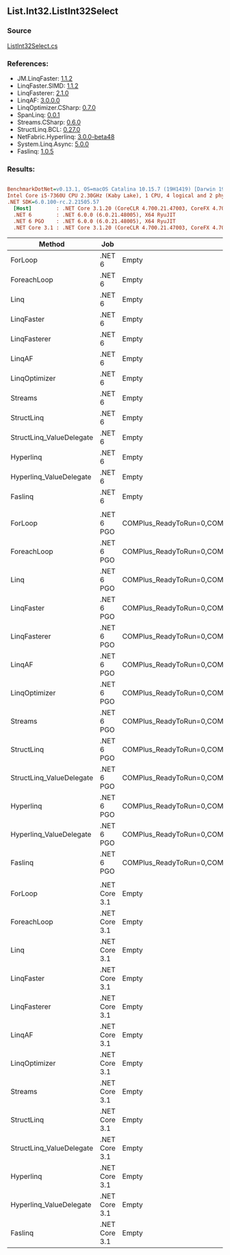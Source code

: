 ﻿## List.Int32.ListInt32Select

### Source
[ListInt32Select.cs](../LinqBenchmarks/List/Int32/ListInt32Select.cs)

### References:
- JM.LinqFaster: [1.1.2](https://www.nuget.org/packages/JM.LinqFaster/1.1.2)
- LinqFaster.SIMD: [1.1.2](https://www.nuget.org/packages/LinqFaster.SIMD/1.0.3)
- LinqFasterer: [2.1.0](https://www.nuget.org/packages/LinqFasterer/2.1.0)
- LinqAF: [3.0.0.0](https://www.nuget.org/packages/LinqAF/3.0.0.0)
- LinqOptimizer.CSharp: [0.7.0](https://www.nuget.org/packages/LinqOptimizer.CSharp/0.7.0)
- SpanLinq: [0.0.1](https://www.nuget.org/packages/SpanLinq/0.0.1)
- Streams.CSharp: [0.6.0](https://www.nuget.org/packages/Streams.CSharp/0.6.0)
- StructLinq.BCL: [0.27.0](https://www.nuget.org/packages/StructLinq/0.27.0)
- NetFabric.Hyperlinq: [3.0.0-beta48](https://www.nuget.org/packages/NetFabric.Hyperlinq/3.0.0-beta48)
- System.Linq.Async: [5.0.0](https://www.nuget.org/packages/System.Linq.Async/5.0.0)
- Faslinq: [1.0.5](https://www.nuget.org/packages/Faslinq/1.0.5)

### Results:
``` ini

BenchmarkDotNet=v0.13.1, OS=macOS Catalina 10.15.7 (19H1419) [Darwin 19.6.0]
Intel Core i5-7360U CPU 2.30GHz (Kaby Lake), 1 CPU, 4 logical and 2 physical cores
.NET SDK=6.0.100-rc.2.21505.57
  [Host]        : .NET Core 3.1.20 (CoreCLR 4.700.21.47003, CoreFX 4.700.21.47101), X64 RyuJIT
  .NET 6        : .NET 6.0.0 (6.0.21.48005), X64 RyuJIT
  .NET 6 PGO    : .NET 6.0.0 (6.0.21.48005), X64 RyuJIT
  .NET Core 3.1 : .NET Core 3.1.20 (CoreCLR 4.700.21.47003, CoreFX 4.700.21.47101), X64 RyuJIT


```
|                   Method |           Job |                                                   EnvironmentVariables |       Runtime | Count |        Mean |     Error |    StdDev |         Ratio | RatioSD |  Gen 0 | Allocated |
|------------------------- |-------------- |----------------------------------------------------------------------- |-------------- |------ |------------:|----------:|----------:|--------------:|--------:|-------:|----------:|
|                  ForLoop |        .NET 6 |                                                                  Empty |      .NET 6.0 |   100 |    77.77 ns |  0.486 ns |  0.431 ns |      baseline |         |      - |         - |
|              ForeachLoop |        .NET 6 |                                                                  Empty |      .NET 6.0 |   100 |   177.01 ns |  1.145 ns |  1.071 ns |  2.28x slower |   0.01x |      - |         - |
|                     Linq |        .NET 6 |                                                                  Empty |      .NET 6.0 |   100 |   982.79 ns |  3.956 ns |  3.304 ns | 12.64x slower |   0.07x | 0.0343 |      72 B |
|               LinqFaster |        .NET 6 |                                                                  Empty |      .NET 6.0 |   100 |   460.67 ns |  2.406 ns |  2.009 ns |  5.92x slower |   0.04x | 0.2179 |     456 B |
|             LinqFasterer |        .NET 6 |                                                                  Empty |      .NET 6.0 |   100 |   821.25 ns |  5.165 ns |  4.831 ns | 10.56x slower |   0.10x | 0.4206 |     880 B |
|                   LinqAF |        .NET 6 |                                                                  Empty |      .NET 6.0 |   100 |   469.92 ns |  3.404 ns |  2.843 ns |  6.04x slower |   0.06x |      - |         - |
|            LinqOptimizer |        .NET 6 |                                                                  Empty |      .NET 6.0 |   100 | 2,867.93 ns | 27.049 ns | 25.301 ns | 36.90x slower |   0.33x | 4.2534 |   8,906 B |
|                  Streams |        .NET 6 |                                                                  Empty |      .NET 6.0 |   100 | 1,851.59 ns |  9.085 ns |  8.054 ns | 23.81x slower |   0.16x | 0.2899 |     608 B |
|               StructLinq |        .NET 6 |                                                                  Empty |      .NET 6.0 |   100 |   227.78 ns |  1.318 ns |  1.232 ns |  2.93x slower |   0.02x | 0.0153 |      32 B |
| StructLinq_ValueDelegate |        .NET 6 |                                                                  Empty |      .NET 6.0 |   100 |   175.99 ns |  0.526 ns |  0.492 ns |  2.26x slower |   0.01x |      - |         - |
|                Hyperlinq |        .NET 6 |                                                                  Empty |      .NET 6.0 |   100 |   228.68 ns |  0.925 ns |  0.820 ns |  2.94x slower |   0.02x |      - |         - |
|  Hyperlinq_ValueDelegate |        .NET 6 |                                                                  Empty |      .NET 6.0 |   100 |   191.71 ns |  0.607 ns |  0.568 ns |  2.47x slower |   0.02x |      - |         - |
|                  Faslinq |        .NET 6 |                                                                  Empty |      .NET 6.0 |   100 |   625.32 ns |  6.148 ns |  5.134 ns |  8.04x slower |   0.09x | 0.5655 |   1,184 B |
|                          |               |                                                                        |               |       |             |           |           |               |         |        |           |
|                  ForLoop |    .NET 6 PGO | COMPlus_ReadyToRun=0,COMPlus_TC_QuickJitForLoops=1,COMPlus_TieredPGO=1 |      .NET 6.0 |   100 |    79.53 ns |  1.159 ns |  1.084 ns |      baseline |         |      - |         - |
|              ForeachLoop |    .NET 6 PGO | COMPlus_ReadyToRun=0,COMPlus_TC_QuickJitForLoops=1,COMPlus_TieredPGO=1 |      .NET 6.0 |   100 |   149.27 ns |  0.527 ns |  0.493 ns |  1.88x slower |   0.03x |      - |         - |
|                     Linq |    .NET 6 PGO | COMPlus_ReadyToRun=0,COMPlus_TC_QuickJitForLoops=1,COMPlus_TieredPGO=1 |      .NET 6.0 |   100 |   412.62 ns |  1.716 ns |  1.521 ns |  5.20x slower |   0.06x | 0.0343 |      72 B |
|               LinqFaster |    .NET 6 PGO | COMPlus_ReadyToRun=0,COMPlus_TC_QuickJitForLoops=1,COMPlus_TieredPGO=1 |      .NET 6.0 |   100 |   369.86 ns |  3.331 ns |  2.953 ns |  4.66x slower |   0.07x | 0.2179 |     456 B |
|             LinqFasterer |    .NET 6 PGO | COMPlus_ReadyToRun=0,COMPlus_TC_QuickJitForLoops=1,COMPlus_TieredPGO=1 |      .NET 6.0 |   100 |   438.64 ns |  4.702 ns |  4.399 ns |  5.52x slower |   0.11x | 0.4206 |     880 B |
|                   LinqAF |    .NET 6 PGO | COMPlus_ReadyToRun=0,COMPlus_TC_QuickJitForLoops=1,COMPlus_TieredPGO=1 |      .NET 6.0 |   100 |   359.35 ns |  1.147 ns |  0.958 ns |  4.53x slower |   0.06x |      - |         - |
|            LinqOptimizer |    .NET 6 PGO | COMPlus_ReadyToRun=0,COMPlus_TC_QuickJitForLoops=1,COMPlus_TieredPGO=1 |      .NET 6.0 |   100 | 2,575.96 ns | 23.383 ns | 19.526 ns | 32.45x slower |   0.42x | 4.2534 |   8,906 B |
|                  Streams |    .NET 6 PGO | COMPlus_ReadyToRun=0,COMPlus_TC_QuickJitForLoops=1,COMPlus_TieredPGO=1 |      .NET 6.0 |   100 | 1,488.83 ns |  9.469 ns |  8.857 ns | 18.72x slower |   0.30x | 0.2899 |     608 B |
|               StructLinq |    .NET 6 PGO | COMPlus_ReadyToRun=0,COMPlus_TC_QuickJitForLoops=1,COMPlus_TieredPGO=1 |      .NET 6.0 |   100 |   226.14 ns |  1.341 ns |  1.189 ns |  2.85x slower |   0.03x | 0.0153 |      32 B |
| StructLinq_ValueDelegate |    .NET 6 PGO | COMPlus_ReadyToRun=0,COMPlus_TC_QuickJitForLoops=1,COMPlus_TieredPGO=1 |      .NET 6.0 |   100 |   177.70 ns |  0.590 ns |  0.552 ns |  2.23x slower |   0.03x |      - |         - |
|                Hyperlinq |    .NET 6 PGO | COMPlus_ReadyToRun=0,COMPlus_TC_QuickJitForLoops=1,COMPlus_TieredPGO=1 |      .NET 6.0 |   100 |   227.43 ns |  0.857 ns |  0.802 ns |  2.86x slower |   0.04x |      - |         - |
|  Hyperlinq_ValueDelegate |    .NET 6 PGO | COMPlus_ReadyToRun=0,COMPlus_TC_QuickJitForLoops=1,COMPlus_TieredPGO=1 |      .NET 6.0 |   100 |   201.59 ns |  0.503 ns |  0.471 ns |  2.54x slower |   0.03x |      - |         - |
|                  Faslinq |    .NET 6 PGO | COMPlus_ReadyToRun=0,COMPlus_TC_QuickJitForLoops=1,COMPlus_TieredPGO=1 |      .NET 6.0 |   100 |   550.21 ns |  4.418 ns |  4.133 ns |  6.92x slower |   0.11x | 0.5655 |   1,184 B |
|                          |               |                                                                        |               |       |             |           |           |               |         |        |           |
|                  ForLoop | .NET Core 3.1 |                                                                  Empty | .NET Core 3.1 |   100 |   113.54 ns |  0.429 ns |  0.359 ns |      baseline |         |      - |         - |
|              ForeachLoop | .NET Core 3.1 |                                                                  Empty | .NET Core 3.1 |   100 |   238.60 ns |  0.608 ns |  0.508 ns |  2.10x slower |   0.01x |      - |         - |
|                     Linq | .NET Core 3.1 |                                                                  Empty | .NET Core 3.1 |   100 |   849.71 ns |  3.366 ns |  3.149 ns |  7.48x slower |   0.03x | 0.0343 |      72 B |
|               LinqFaster | .NET Core 3.1 |                                                                  Empty | .NET Core 3.1 |   100 |   634.52 ns |  2.810 ns |  2.491 ns |  5.59x slower |   0.02x | 0.2174 |     456 B |
|             LinqFasterer | .NET Core 3.1 |                                                                  Empty | .NET Core 3.1 |   100 |   820.04 ns |  5.401 ns |  4.788 ns |  7.22x slower |   0.05x | 0.4206 |     880 B |
|                   LinqAF | .NET Core 3.1 |                                                                  Empty | .NET Core 3.1 |   100 |   965.92 ns |  1.891 ns |  1.476 ns |  8.51x slower |   0.03x |      - |         - |
|            LinqOptimizer | .NET Core 3.1 |                                                                  Empty | .NET Core 3.1 |   100 | 2,947.32 ns | 28.350 ns | 26.518 ns | 25.93x slower |   0.24x | 4.2725 |   8,938 B |
|                  Streams | .NET Core 3.1 |                                                                  Empty | .NET Core 3.1 |   100 | 2,016.00 ns |  6.032 ns |  4.709 ns | 17.75x slower |   0.08x | 0.2899 |     608 B |
|               StructLinq | .NET Core 3.1 |                                                                  Empty | .NET Core 3.1 |   100 |   288.29 ns |  1.768 ns |  1.654 ns |  2.54x slower |   0.02x | 0.0153 |      32 B |
| StructLinq_ValueDelegate | .NET Core 3.1 |                                                                  Empty | .NET Core 3.1 |   100 |   190.21 ns |  0.904 ns |  0.846 ns |  1.67x slower |   0.01x |      - |         - |
|                Hyperlinq | .NET Core 3.1 |                                                                  Empty | .NET Core 3.1 |   100 |   313.06 ns |  1.741 ns |  1.454 ns |  2.76x slower |   0.02x |      - |         - |
|  Hyperlinq_ValueDelegate | .NET Core 3.1 |                                                                  Empty | .NET Core 3.1 |   100 |   207.21 ns |  0.890 ns |  0.832 ns |  1.83x slower |   0.01x |      - |         - |
|                  Faslinq | .NET Core 3.1 |                                                                  Empty | .NET Core 3.1 |   100 |   758.21 ns |  5.992 ns |  5.312 ns |  6.68x slower |   0.06x | 0.5655 |   1,184 B |
